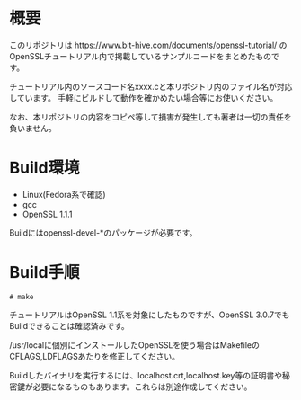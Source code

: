 # 概要

このリポジトリは https://www.bit-hive.com/documents/openssl-tutorial/ のOpenSSLチュートリアル内で掲載しているサンプルコードをまとめたものです。

チュートリアル内のソースコード名xxxx.cと本リポジトリ内のファイル名が対応しています。
手軽にビルドして動作を確かめたい場合等にお使いください。

なお、本リポジトリの内容をコピペ等して損害が発生しても著者は一切の責任を負いません。

# Build環境

- Linux(Fedora系で確認)
- gcc
- OpenSSL 1.1.1

Buildにはopenssl-devel-*のパッケージが必要です。

# Build手順

    # make

チュートリアルはOpenSSL 1.1系を対象にしたものですが、OpenSSL 3.0.7でもBuildできることは確認済みです。

/usr/localに個別にインストールしたOpenSSLを使う場合はMakefileのCFLAGS,LDFLAGSあたりを修正してください。

Buildしたバイナリを実行するには、localhost.crt,localhost.key等の証明書や秘密鍵が必要になるものもあります。これらは別途作成してください。

